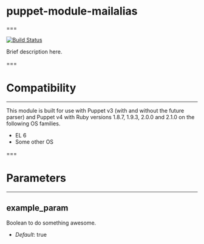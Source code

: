 # puppet-module-mailalias
===

[![Build Status](https://travis-ci.org/sagreen/puppet-module-mailalias.png?branch=master)](https://travis-ci.org/sagreen/puppet-module-mailalias)

Brief description here.

===

# Compatibility
---------------
This module is built for use with Puppet v3 (with and without the future
parser) and Puppet v4 with Ruby versions 1.8.7, 1.9.3, 2.0.0 and 2.1.0 on the
following OS families.

* EL 6
* Some other OS

===

# Parameters
------------

example_param
-------------
Boolean to do something awesome.

- *Default*: true
